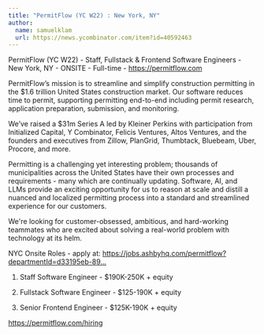 ```yaml
---
title: "PermitFlow (YC W22) : New York, NY"
author:
  name: samuelklam
  url: https://news.ycombinator.com/item?id=40592463
---
```

PermitFlow (YC W22) - Staff, Fullstack &amp; Frontend Software Engineers - New York, NY - ONSITE - Full-time - <a href="https:&#x2F;&#x2F;permitflow.com">https:&#x2F;&#x2F;permitflow.com</a>

PermitFlow’s mission is to streamline and simplify construction permitting in the $1.6 trillion United States construction market. Our software reduces time to permit, supporting permitting end-to-end including permit research, application preparation, submission, and monitoring.

We’ve raised a $31m Series A led by Kleiner Perkins with participation from Initialized Capital, Y Combinator, Felicis Ventures, Altos Ventures, and the founders and executives from Zillow, PlanGrid, Thumbtack, Bluebeam, Uber, Procore, and more.

Permitting is a challenging yet interesting problem; thousands of municipalities across the United States have their own processes and requirements - many which are continually updating. Software, AI, and LLMs provide an exciting opportunity for us to reason at scale and distill a nuanced and localized permitting process into a standard and streamlined experience for our customers.

We&#x27;re looking for customer-obsessed, ambitious, and hard-working teammates who are excited about solving a real-world problem with technology at its helm.

NYC Onsite Roles - apply at: <a href="https:&#x2F;&#x2F;jobs.ashbyhq.com&#x2F;permitflow?departmentId=d33195eb-8978-4439-abc6-5a8a072de808">https:&#x2F;&#x2F;jobs.ashbyhq.com&#x2F;permitflow?departmentId=d33195eb-89...</a>

1. Staff Software Engineer - $190K-250K + equity

2. Fullstack Software Engineer - $125-190K + equity

3. Senior Frontend Engineer - $125K-190K + equity

<a href="https:&#x2F;&#x2F;permitflow.com&#x2F;hiring">https:&#x2F;&#x2F;permitflow.com&#x2F;hiring</a>

